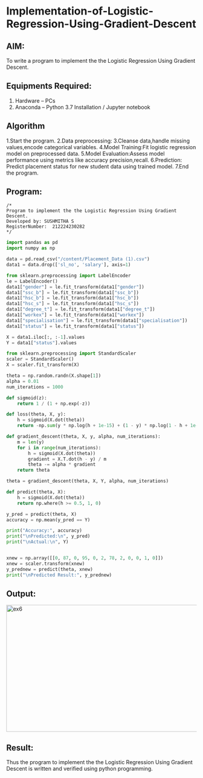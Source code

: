 # Implementation-of-Logistic-Regression-Using-Gradient-Descent

## AIM:
To write a program to implement the the Logistic Regression Using Gradient Descent.

## Equipments Required:
1. Hardware – PCs
2. Anaconda – Python 3.7 Installation / Jupyter notebook

## Algorithm
1.Start the program.
2.Data preprocessing:
3.Cleanse data,handle missing values,encode categorical variables.
4.Model Training:Fit logistic regression model on preprocessed data.
5.Model Evaluation:Assess model performance using metrics like accuracy precision,recall.
6.Prediction: Predict placement status for new student data using trained model.
7.End the program.
## Program:
```
/*
Program to implement the the Logistic Regression Using Gradient Descent.
Developed by: SUSHMITHA S
RegisterNumber:  212224230282
*/
```
```py
import pandas as pd
import numpy as np

data = pd.read_csv("/content/Placement_Data (1).csv")
data1 = data.drop(['sl_no', 'salary'], axis=1)

from sklearn.preprocessing import LabelEncoder
le = LabelEncoder()
data1["gender"] = le.fit_transform(data1["gender"])
data1["ssc_b"] = le.fit_transform(data1["ssc_b"])
data1["hsc_b"] = le.fit_transform(data1["hsc_b"])
data1["hsc_s"] = le.fit_transform(data1["hsc_s"])
data1["degree_t"] = le.fit_transform(data1["degree_t"])
data1["workex"] = le.fit_transform(data1["workex"])
data1["specialisation"] = le.fit_transform(data1["specialisation"])
data1["status"] = le.fit_transform(data1["status"])

X = data1.iloc[:, :-1].values  
Y = data1["status"].values 

from sklearn.preprocessing import StandardScaler
scaler = StandardScaler()
X = scaler.fit_transform(X)

theta = np.random.randn(X.shape[1]) 
alpha = 0.01  
num_iterations = 1000  

def sigmoid(z):
    return 1 / (1 + np.exp(-z))

def loss(theta, X, y):
    h = sigmoid(X.dot(theta))
    return -np.sum(y * np.log(h + 1e-15) + (1 - y) * np.log(1 - h + 1e-15)) / len(y)

def gradient_descent(theta, X, y, alpha, num_iterations):
    m = len(y)
    for i in range(num_iterations):
        h = sigmoid(X.dot(theta))
        gradient = X.T.dot(h - y) / m
        theta -= alpha * gradient
    return theta

theta = gradient_descent(theta, X, Y, alpha, num_iterations)

def predict(theta, X):
    h = sigmoid(X.dot(theta))
    return np.where(h >= 0.5, 1, 0)

y_pred = predict(theta, X)
accuracy = np.mean(y_pred == Y)

print("Accuracy:", accuracy)
print("\nPredicted:\n", y_pred)
print("\nActual:\n", Y)


xnew = np.array([[0, 87, 0, 95, 0, 2, 78, 2, 0, 0, 1, 0]])
xnew = scaler.transform(xnew)  
y_prednew = predict(theta, xnew)
print("\nPredicted Result:", y_prednew)
```

## Output:

<img width="605" height="336" alt="ex6" src="https://github.com/user-attachments/assets/60d9814c-a150-4407-9837-446486129385" />

## Result:
Thus the program to implement the the Logistic Regression Using Gradient Descent is written and verified using python programming.

